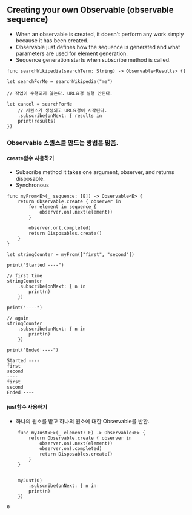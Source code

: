 ## Creating your own Observable (observable sequence)
- When an observable is created, it doesn't perform any work simply because it has been created.  
- Observable just defines how the sequence is generated and what parameters are used for element generation.
- Sequence generation starts when subscribe method is called.

```
func searchWikipedia(searchTerm: String) -> Observable<Results> {}
```

```
let searchForMe = searchWikipedia("me")

// 작업이 수행되지 않는다. URL요청 실행 안된다.

let cancel = searchForMe
    // 시퀀스가 생성되고 URL요청이 시작된다.
    .subscribe(onNext: { results in
    print(results)
})
```

### Observable 스퀀스를 만드는 방법은 많음.

####  create함수 사용하기
- Subscribe method it takes one argument, observer, and returns disposable.
- Synchronous

```
func myFrom<E>(_ sequence: [E]) -> Observable<E> {
    return Observable.create { observer in
        for element in sequence {
            observer.on(.next(element))
        }

        observer.on(.completed)
        return Disposables.create()
    }
}

let stringCounter = myFrom(["first", "second"])

print("Started ----")

// first time
stringCounter
    .subscribe(onNext: { n in
        print(n)
    })

print("----")

// again
stringCounter
    .subscribe(onNext: { n in
        print(n)
    })

print("Ended ----")
```
```
Started ----
first
second
----
first
second
Ended ----
```

#### just함수 사용하기
- 하나의 원소를 받고 하나의 원소에 대한 Observable를 반환.
    
```
    func myJust<E>(_ element: E) -> Observable<E> {
        return Observable.create { observer in
            observer.on(.next(element))
            observer.on(.completed)
            return Disposables.create()
        }
    }


    myJust(0)
        .subscribe(onNext: { n in
        print(n)
    })

```
```
0
```
